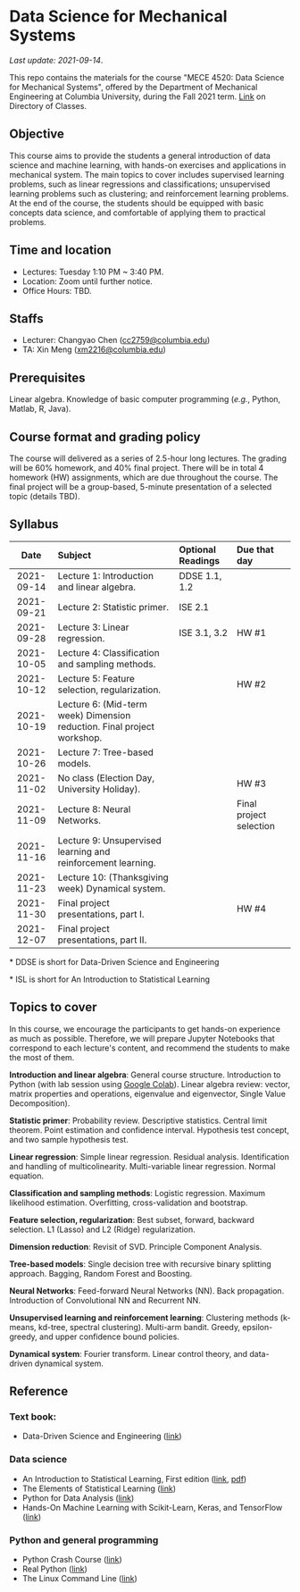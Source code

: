 # Data Science for Mechanical Systems
_Last update: 2021-09-14_.

This repo contains the materials for the course "MECE 4520: Data Science for Mechanical Systems", offered by the Department of Mechanical Engineering at Columbia University, during the Fall 2021 term. [Link](http://www.columbia.edu/cu/bulletin/uwb/#/cu/bulletin/uwb/subj/MECE/E4520-20213-001/) on Directory of Classes.

## Objective
This course aims to provide the students a general introduction of data science and machine learning, with hands-on exercises and applications in mechanical system. The main topics to cover includes supervised learning problems, such as linear regressions and classifications; unsupervised learning problems such as clustering; and reinforcement learning problems. At the end of the course, the students should be equipped with basic concepts data science, and comfortable of applying them to practical problems.

## Time and location
* Lectures: Tuesday 1:10 PM ~ 3:40 PM.
* Location: Zoom until further notice.
* Office Hours: TBD.

## Staffs
* Lecturer: Changyao Chen (cc2759@columbia.edu)
* TA: Xin Meng (xm2216@columbia.edu)

## Prerequisites
Linear algebra. Knowledge of basic computer programming (_e.g._, Python, Matlab, R, Java).

## Course format and grading policy
The course will delivered as a series of 2.5-hour long lectures. The grading will be 60% homework, and 40% final project. There will be in total 4 homework (HW) assignments, which are due throughout the course. The final project will be a group-based, 5-minute presentation of a selected topic (details TBD).

## Syllabus
|  **Date**  | **Subject**                                                             | **Optional Readings** | **Due that day**        |
| :--------: | :---------------------------------------------------------------------- | :-------------------- | :---------------------- |
| 2021-09-14 | Lecture 1: Introduction and linear algebra.                             | DDSE 1.1, 1.2         |                         |
| 2021-09-21 | Lecture 2: Statistic primer.                                            | ISE 2.1               |
| 2021-09-28 | Lecture 3: Linear regression.                                           | ISE 3.1, 3.2          | HW #1                   |
| 2021-10-05 | Lecture 4: Classification and sampling methods.                         |
| 2021-10-12 | Lecture 5: Feature selection, regularization.                           |                       | HW #2                   |
| 2021-10-19 | Lecture 6: (Mid-term week) Dimension reduction. Final project workshop. |                       |                         |
| 2021-10-26 | Lecture 7: Tree-based models.                                           |
| 2021-11-02 | No class (Election Day, University Holiday).                            |                       | HW #3                   |
| 2021-11-09 | Lecture 8: Neural Networks.                                             |                       | Final project selection |
| 2021-11-16 | Lecture 9: Unsupervised learning and reinforcement learning.            |
| 2021-11-23 | Lecture 10: (Thanksgiving week) Dynamical system.                       |                       |                         |
| 2021-11-30 | Final project presentations, part I.                                    |                       | HW #4                   |
| 2021-12-07 | Final project presentations, part II.                                   |

\* DDSE is short for Data-Driven Science and Engineering

\* ISL is short for An Introduction to Statistical Learning

## Topics to cover
In this course, we encourage the participants to get hands-on experience as much as possible. Therefore, we will prepare Jupyter Notebooks that correspond to each lecture's content, and recommend the students to make the most of them.

**Introduction and linear algebra**: General course structure. Introduction to Python (with lab session using [Google Colab](https://colab.research.google.com/notebooks/intro.ipynb)). Linear algebra review: vector, matrix properties and operations, eigenvalue and eigenvector, Single Value Decomposition).

**Statistic primer**: Probability review. Descriptive statistics. Central limit theorem. Point estimation and confidence interval. Hypothesis test concept, and two sample hypothesis test.

**Linear regression**: Simple linear regression. Residual analysis. Identification and handling of multicolinearity. Multi-variable linear regression. Normal equation.

**Classification and sampling methods**: Logistic regression. Maximum likelihood estimation. Overfitting, cross-validation and bootstrap.

**Feature selection, regularization**: Best subset, forward, backward selection. L1 (Lasso) and L2 (Ridge) regularization.

**Dimension reduction**: Revisit of SVD. Principle Component Analysis.

**Tree-based models**: Single decision tree with recursive binary splitting approach. Bagging, Random Forest and Boosting.

**Neural Networks**: Feed-forward Neural Networks (NN). Back propagation. Introduction of Convolutional NN and Recurrent NN.

**Unsupervised learning and reinforcement learning**: Clustering methods (k-means, kd-tree, spectral clustering). Multi-arm bandit. Greedy, epsilon-greedy, and upper confidence bound policies.

**Dynamical system**: Fourier transform. Linear control theory, and data-driven dynamical system.

## Reference
### Text book:
* Data-Driven Science and Engineering ([link](http://www.databookuw.com/))
### Data science
* An Introduction to Statistical Learning, First edition ([link](https://www.statlearning.com/), [pdf](https://static1.squarespace.com/static/5ff2adbe3fe4fe33db902812/t/6009dd9fa7bc363aa822d2c7/1611259312432/ISLR+Seventh+Printing.pdf))
* The Elements of
Statistical Learning ([link](https://web.stanford.edu/~hastie/ElemStatLearn/))
* Python for Data Analysis ([link](https://www.oreilly.com/library/view/python-for-data/9781449323592/))
* Hands-On Machine Learning with Scikit-Learn, Keras, and TensorFlow ([link](https://www.oreilly.com/library/view/hands-on-machine-learning/9781492032632/))
### Python and general programming
* Python Crash Course ([link](https://nostarch.com/pythoncrashcourse2e))
* Real Python ([link](https://realpython.com/))
* The Linux Command Line ([link](https://linuxcommand.org/tlcl.php))


